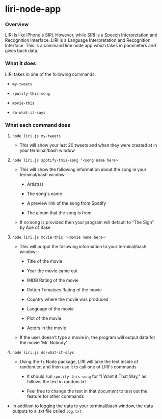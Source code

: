 # liri-node-app
### Overview
LIRI is like iPhone's SIRI. However, while SIRI is a Speech Interpretation and Recognition Interface, LIRI is a Language Interpretation and Recognition Interface. This is a command line node app which takes in parameters and gives back data.

### What it does
LIRI takes in one of the following commands:

* `my-tweets`

* `spotify-this-song`

* `movie-this`

* `do-what-it-says`

### What each command does

1. `node liri.js my-tweets`
    * This will show your last 20 tweets and when they were created at in your terminal/bash window

2. `node liri.js spotify-this-song '<song name here>'`
    * This will show the following information about the song in your terminal/bash window:
      
      * Artist(s)
      
      * The song's name
      
      * A preview link of the song from Spotify
      
      * The album that the song is from
      
    * If no song is provided then your program will default to "The Sign" by Ace of Base
    
3. `node liri.js movie-this '<movie name here>'`
    * This will output the following information to your terminal/bash window:
    
        * Title of the movie
        
        * Year the movie came out
        
        * IMDB Rating of the movie
        
        * Rotten Tomatoes Rating of the movie
        
        * Country where the movie was produced
        
        * Language of the movie
        
        * Plot of the movie
        
        * Actors in the movie
        
     * If the user doesn't type a movie in, the program will output data for the movie 'Mr. Nobody'
     
4. `node liri.js do-what-it-says`
    * Using the `fs` Node package, LIRI will take the text inside of random.txt and then use it to call one of LIRI's commands
    
        * It should run `spotify-this-song` for "I Want it That Way," as follows the text in random.txt

        * Feel free to change the text in that document to test out the feature for other commands
        
* In addition to logging the data to your terminal/bash window, the data outputs to a .txt file called `log.txt`
